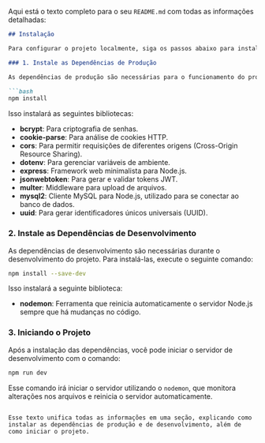 Aqui está o texto completo para o seu `README.md` com todas as informações detalhadas:

```markdown
## Instalação

Para configurar o projeto localmente, siga os passos abaixo para instalar as dependências necessárias.

### 1. Instale as Dependências de Produção

As dependências de produção são necessárias para o funcionamento do projeto. Para instalá-las, execute o comando abaixo:

```bash
npm install
```

Isso instalará as seguintes bibliotecas:

- **bcrypt**: Para criptografia de senhas.
- **cookie-parse**: Para análise de cookies HTTP.
- **cors**: Para permitir requisições de diferentes origens (Cross-Origin Resource Sharing).
- **dotenv**: Para gerenciar variáveis de ambiente.
- **express**: Framework web minimalista para Node.js.
- **jsonwebtoken**: Para gerar e validar tokens JWT.
- **multer**: Middleware para upload de arquivos.
- **mysql2**: Cliente MySQL para Node.js, utilizado para se conectar ao banco de dados.
- **uuid**: Para gerar identificadores únicos universais (UUID).

### 2. Instale as Dependências de Desenvolvimento

As dependências de desenvolvimento são necessárias durante o desenvolvimento do projeto. Para instalá-las, execute o seguinte comando:

```bash
npm install --save-dev
```

Isso instalará a seguinte biblioteca:

- **nodemon**: Ferramenta que reinicia automaticamente o servidor Node.js sempre que há mudanças no código.

### 3. Iniciando o Projeto

Após a instalação das dependências, você pode iniciar o servidor de desenvolvimento com o comando:

```bash
npm run dev
```

Esse comando irá iniciar o servidor utilizando o `nodemon`, que monitora alterações nos arquivos e reinicia o servidor automaticamente.
```

Esse texto unifica todas as informações em uma seção, explicando como instalar as dependências de produção e de desenvolvimento, além de como iniciar o projeto.
